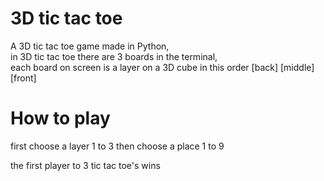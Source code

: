 # 3D tic tac toe
A 3D tic tac toe game made in Python,\
in 3D tic tac toe there are 3 boards in the terminal,\
each board on screen is a layer on a 3D cube in this order \[back\] \[middle\] \[front\]

# How to play
first choose a layer 1 to 3
then choose a place 1 to 9

the first player to 3 tic tac toe's wins
